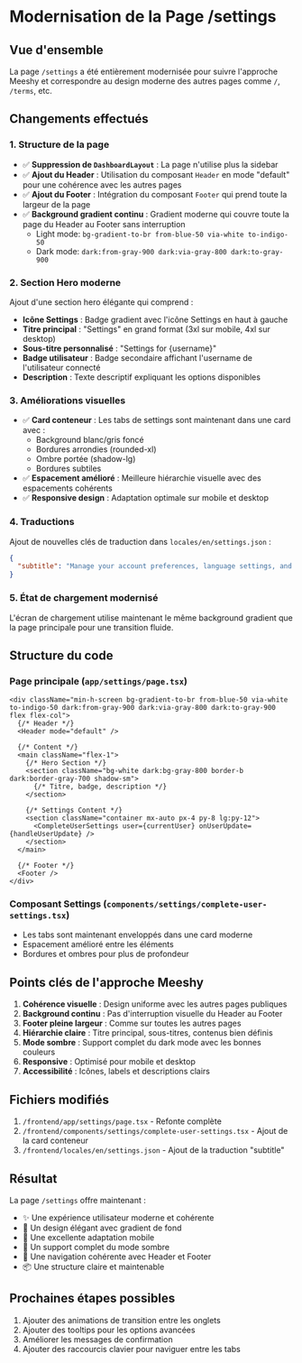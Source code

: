 # Modernisation de la Page /settings

## Vue d'ensemble
La page `/settings` a été entièrement modernisée pour suivre l'approche Meeshy et correspondre au design moderne des autres pages comme `/`, `/terms`, etc.

## Changements effectués

### 1. Structure de la page
- ✅ **Suppression de `DashboardLayout`** : La page n'utilise plus la sidebar
- ✅ **Ajout du Header** : Utilisation du composant `Header` en mode "default" pour une cohérence avec les autres pages
- ✅ **Ajout du Footer** : Intégration du composant `Footer` qui prend toute la largeur de la page
- ✅ **Background gradient continu** : Gradient moderne qui couvre toute la page du Header au Footer sans interruption
  - Light mode: `bg-gradient-to-br from-blue-50 via-white to-indigo-50`
  - Dark mode: `dark:from-gray-900 dark:via-gray-800 dark:to-gray-900`

### 2. Section Hero moderne
Ajout d'une section hero élégante qui comprend :
- **Icône Settings** : Badge gradient avec l'icône Settings en haut à gauche
- **Titre principal** : "Settings" en grand format (3xl sur mobile, 4xl sur desktop)
- **Sous-titre personnalisé** : "Settings for {username}"
- **Badge utilisateur** : Badge secondaire affichant l'username de l'utilisateur connecté
- **Description** : Texte descriptif expliquant les options disponibles

### 3. Améliorations visuelles
- ✅ **Card conteneur** : Les tabs de settings sont maintenant dans une card avec :
  - Background blanc/gris foncé
  - Bordures arrondies (rounded-xl)
  - Ombre portée (shadow-lg)
  - Bordures subtiles
- ✅ **Espacement amélioré** : Meilleure hiérarchie visuelle avec des espacements cohérents
- ✅ **Responsive design** : Adaptation optimale sur mobile et desktop

### 4. Traductions
Ajout de nouvelles clés de traduction dans `locales/en/settings.json` :
```json
{
  "subtitle": "Manage your account preferences, language settings, and privacy options"
}
```

### 5. État de chargement modernisé
L'écran de chargement utilise maintenant le même background gradient que la page principale pour une transition fluide.

## Structure du code

### Page principale (`app/settings/page.tsx`)
```tsx
<div className="min-h-screen bg-gradient-to-br from-blue-50 via-white to-indigo-50 dark:from-gray-900 dark:via-gray-800 dark:to-gray-900 flex flex-col">
  {/* Header */}
  <Header mode="default" />

  {/* Content */}
  <main className="flex-1">
    {/* Hero Section */}
    <section className="bg-white dark:bg-gray-800 border-b dark:border-gray-700 shadow-sm">
      {/* Titre, badge, description */}
    </section>

    {/* Settings Content */}
    <section className="container mx-auto px-4 py-8 lg:py-12">
      <CompleteUserSettings user={currentUser} onUserUpdate={handleUserUpdate} />
    </section>
  </main>

  {/* Footer */}
  <Footer />
</div>
```

### Composant Settings (`components/settings/complete-user-settings.tsx`)
- Les tabs sont maintenant enveloppés dans une card moderne
- Espacement amélioré entre les éléments
- Bordures et ombres pour plus de profondeur

## Points clés de l'approche Meeshy

1. **Cohérence visuelle** : Design uniforme avec les autres pages publiques
2. **Background continu** : Pas d'interruption visuelle du Header au Footer
3. **Footer pleine largeur** : Comme sur toutes les autres pages
4. **Hiérarchie claire** : Titre principal, sous-titres, contenus bien définis
5. **Mode sombre** : Support complet du dark mode avec les bonnes couleurs
6. **Responsive** : Optimisé pour mobile et desktop
7. **Accessibilité** : Icônes, labels et descriptions clairs

## Fichiers modifiés

1. `/frontend/app/settings/page.tsx` - Refonte complète
2. `/frontend/components/settings/complete-user-settings.tsx` - Ajout de la card conteneur
3. `/frontend/locales/en/settings.json` - Ajout de la traduction "subtitle"

## Résultat

La page `/settings` offre maintenant :
- ✨ Une expérience utilisateur moderne et cohérente
- 🎨 Un design élégant avec gradient de fond
- 📱 Une excellente adaptation mobile
- 🌙 Un support complet du mode sombre
- 🔗 Une navigation cohérente avec Header et Footer
- 📦 Une structure claire et maintenable

## Prochaines étapes possibles

1. Ajouter des animations de transition entre les onglets
2. Ajouter des tooltips pour les options avancées
3. Améliorer les messages de confirmation
4. Ajouter des raccourcis clavier pour naviguer entre les tabs


